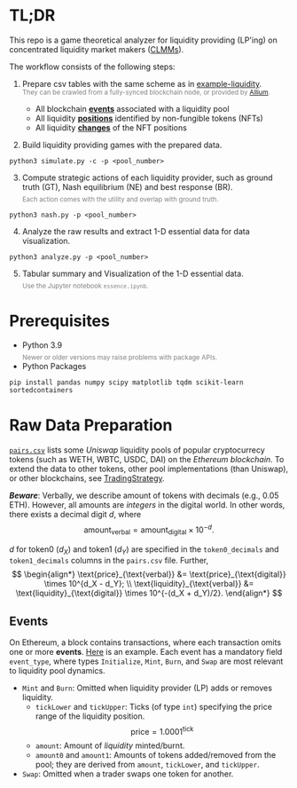 # TL;DR
This repo is a game theoretical analyzer for liquidity providing (LP'ing) on concentrated liquidity market makers ([CLMMs](https://coinmarketcap.com/community/articles/65608f0cc54ab771279066a5/)).

The workflow consists of the following steps:
1. Prepare csv tables with the same scheme as in [example-liquidity](example-liquidity).<br>
<span style="color:gray"><sub>They can be crawled from a fully-synced blockchain node, or provided by [Allium](https://www.allium.so/).</sub></span>
   - All blockchain [**events**](example-liquidity/2697585-eth-usdc-fee-100/2697585-Total.csv) associated with a liquidity pool
   - All liquidity [**positions**](example-liquidity/2697585-eth-usdc-fee-100/2697585-Positions.csv) identified by non-fungible tokens (NFTs)
   - All liquidity [**changes**](example-liquidity/2697585-eth-usdc-fee-100/2697585-Liquidity.csv) of the NFT positions

2. Build liquidity providing games with the prepared data.
```
python3 simulate.py -c -p <pool_number>
```
3. Compute strategic actions of each liquidity provider, such as ground truth (GT), Nash equilibrium (NE) and best response (BR).<br>
<span style="color:gray"><sub>Each action comes with the utility and overlap with ground truth.</sub></span>
```
python3 nash.py -p <pool_number>
```
4. Analyze the raw results and extract 1-D essential data for data visualization.
```
python3 analyze.py -p <pool_number>
```
5. Tabular summary and Visualization of the 1-D essential data. <br>
<span style="color:gray"><sub>Use the Jupyter notebook `essence.ipynb`.</sub></span>

# Prerequisites
- Python 3.9<br>
<span style="color:gray"><sub>Newer or older versions may raise problems with package APIs.</sub></span>
- Python Packages
```
pip install pandas numpy scipy matplotlib tqdm scikit-learn sortedcontainers
```

# Raw Data Preparation
[```pairs.csv```](pairs.csv) lists some *Uniswap* liquidity pools of popular cryptocurrecy tokens (such as WETH, WBTC, USDC, DAI) on the *Ethereum blockchain*. To extend the data to other tokens, other pool implementations (than Uniswap), or other blockchains, see [TradingStrategy](https://tradingstrategy.ai/trading-view/backtesting). 

***Beware***: Verbally, we describe amount of tokens with decimals (e.g., 0.05 ETH). However, all amounts are *integers* in the digital world. In other words, there exists a decimal digit $d$, where
$$ \text{amount}_{\text{verbal}} = \text{amount}_{\text{digital}} \times 10^{-d}. $$

$d$ for token0 ($d_X$) and token1 ($d_Y$) are specified in the `token0_decimals` and `token1_decimals` columns in the `pairs.csv` file. Further,  
$$ \begin{align*}
    \text{price}_{\text{verbal}} &= \text{price}_{\text{digital}} \times 10^{d_X - d_Y}; \\
    \text{liquidity}_{\text{verbal}} &= \text{liquidity}_{\text{digital}} \times 10^{-(d_X + d_Y)/2}. 
\end{align*} $$

## Events
On Ethereum, a block contains transactions, where each transaction omits one or more **events**. [Here](https://etherscan.io/tx/0x045238585767783665d4ae283d3e787ece08bc393a4f618ae440dd7e470c82d8#eventlog) is an example. Each event has a mandatory field `event_type`, where types `Initialize`, `Mint`, `Burn`, and `Swap` are most relevant to liquidity pool dynamics. 
- `Mint` and `Burn`: Omitted when liquidity provider (LP) adds or removes liquidity. 
  - `tickLower` and `tickUpper`: Ticks (of type `int`) specifying the price range of the liquidity position.<br> 
  $$\text{price} = 1.0001^{\text{tick}}$$
  - `amount`: Amount of *liquidity* minted/burnt. 
  - `amount0` and `amount1`: Amounts of tokens added/removed from the pool; they are derived from `amount`, `tickLower`, and `tickUpper`.
- `Swap`: Omitted when a trader swaps one token for another. 